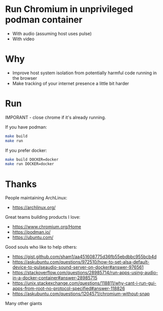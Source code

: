 # Run Chromium in unprivileged podman container

* With audio (assuming host uses pulse)
* With video

# Why

* Improve host system isolation from potentially harmful code running in the browser
* Make tracking of your internet presence a little bit harder

# Run

IMPORANT - close chrome if it's already running.

If you have podman:

```bash
make build
make run
```

If you prefer docker:

```bash
make build DOCKER=docker
make run DOCKER=docker
```

# Thanks

People maintaining ArchLinux:
* https://archlinux.org/

Great teams building products I love:
* https://www.chromium.org/Home
* https://podman.io/
* https://ubuntu.com/

Good souls who like to help others:
* https://gist.github.com/sham1/aa451608775d36fb55ebdbbc955bcb4d
* https://askubuntu.com/questions/972510/how-to-set-alsa-default-device-to-pulseaudio-sound-server-on-docker#answer-976561
* https://stackoverflow.com/questions/28985714/run-apps-using-audio-in-a-docker-container#answer-28985715
* https://unix.stackexchange.com/questions/118811/why-cant-i-run-gui-apps-from-root-no-protocol-specified#answer-118826
* https://askubuntu.com/questions/1204571/chromium-without-snap

Many other giants
